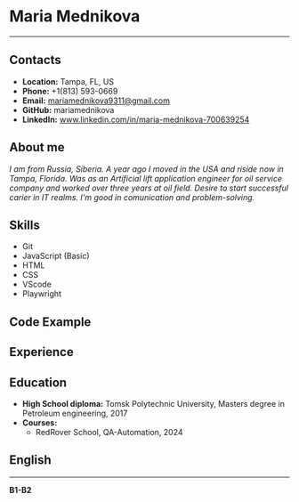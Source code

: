 # Maria Mednikova
*****

## Contacts

* **Location:** Tampa, FL, US
* **Phone:** +1(813) 593-0669
* **Email:** mariamednikova9311@gmail.com
* **GitHub:** mariamednikova
* **LinkedIn:** www.linkedin.com/in/maria-mednikova-700639254

## About me

*I am from Russia, Siberia. A year ago I moved in the USA and riside now in Tampa, Florida. Was as an Artificial lift application engineer for oil service company and worked over three years at oil field. Desire to start successful carier in IT realms. I'm good in comunication and problem-solving.*
  

## Skills

* Git
* JavaScript (Basic)
* HTML
* CSS
* VScode
* Playwright

## Code Example

## Experience

## Education

* **High School diploma:** Tomsk Polytechnic University, Masters degree in Petroleum engineering, 2017
*  **Courses:**
    * RedRover School, QA-Automation, 2024

## English
*****
**B1-B2**

